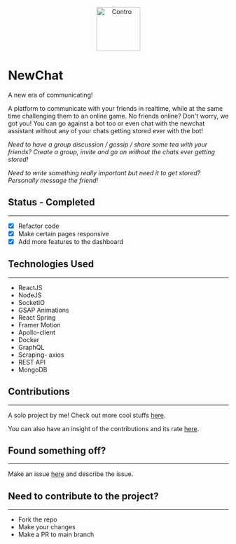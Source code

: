 <p align="center">
  <img height='100px' width='100px' src="https://raw.githubusercontent.com/adamvenord17/newchat/master/newchat/public/favicon.ico" width="320" alt="Contro " />
</p>

# NewChat

A new era of communicating!

A platform to communicate with your friends in realtime, while at the same time challenging them to an online game. No friends online? Don't worry, we got you! You can go against a bot too or even chat with the newchat assistant without any of your chats getting stored ever with the bot!

_Need to have a group discussion / gossip / share some tea with your friends? Create a group, invite and go on without the chats ever getting stored!_

_Need to write something really important but need it to get stored? Personally message the friend!_

## Status - Completed
---
- [x] Refactor code
- [x] Make certain pages responsive
- [x] Add more features to the dashboard

## Technologies Used
---
- ReactJS
- NodeJS
- SocketIO
- GSAP Animations
- React Spring
- Framer Motion
- Apollo-client
- Docker
- GraphQL
- Scraping- axios
- REST API
- MongoDB


## Contributions
---
A solo project by me! Check out more cool stuffs [here](https://github.com/adamvenord17).

You can also have an insight of the contributions and its rate [here](https://github.com/adamvenord17/newchat/graphs/contributors).

## Found something off?
---
Make an issue [here](https://github.com/adamvenord17/newchat/issues) and describe the issue.

## Need to contribute to the project?
---
- Fork the repo
- Make your changes
- Make a PR to main branch
